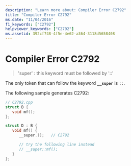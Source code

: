 ```yaml
---
description: "Learn more about: Compiler Error C2792"
title: "Compiler Error C2792"
ms.date: "11/04/2016"
f1_keywords: ["C2792"]
helpviewer_keywords: ["C2792"]
ms.assetid: 392cf748-4f5e-4e62-a364-3118d5658408
---
```

# Compiler Error C2792

> 'super' : this keyword must be followed by '::'

The only token that can follow the keyword **`__super`** is `::`.

The following sample generates C2792:

```cpp
// C2792.cpp
struct B {
   void mf();
};

struct D : B {
   void mf() {
      __super.();   // C2792

      // try the following line instead
      // __super::mf();
   }
};
```
